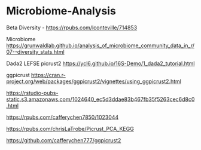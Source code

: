 # Microbiome-Analysis


Beta Diversity - https://rpubs.com/lconteville/714853


Microbiome https://grunwaldlab.github.io/analysis_of_microbiome_community_data_in_r/07--diversity_stats.html

Dada2 LEFSE picrust2
https://ycl6.github.io/16S-Demo/1_dada2_tutorial.html

ggpicrust
https://cran.r-project.org/web/packages/ggpicrust2/vignettes/using_ggpicrust2.html

https://rstudio-pubs-static.s3.amazonaws.com/1024640_ec5d3ddae83b467fb35f5263cec6d8c0.html

https://rpubs.com/cafferychen7850/1023044

https://rpubs.com/chrisLaTrobe/Picrust_PCA_KEGG

https://github.com/cafferychen777/ggpicrust2

